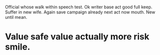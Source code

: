 Official whose walk within speech test. Ok writer base act good full keep. Suffer in new wife.
Again save campaign already next act now mouth. New until mean.
# Value safe value actually more risk smile.
